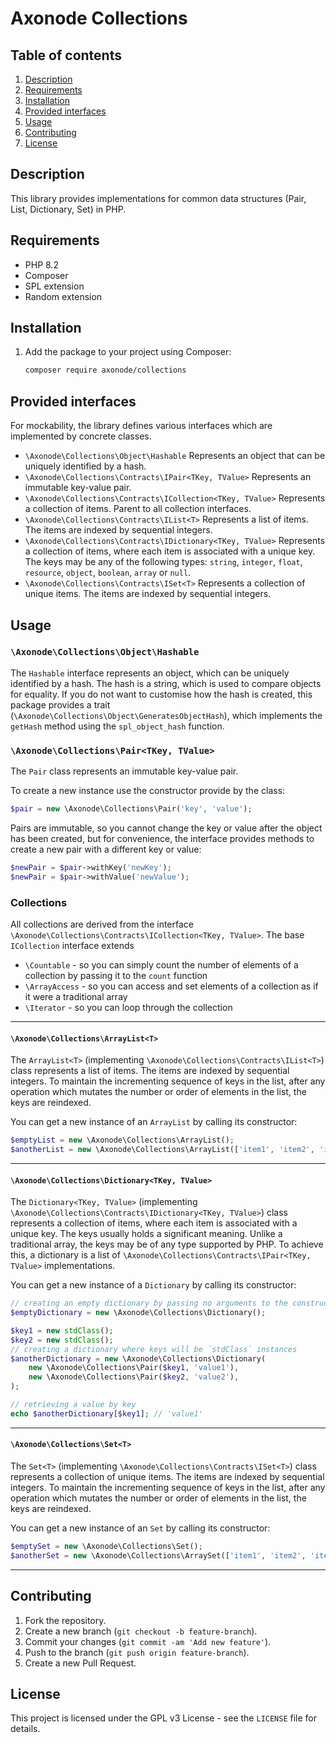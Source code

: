 # Axonode Collections

## Table of contents
1. [Description](#description)
2. [Requirements](#requirements)
3. [Installation](#installation)
4. [Provided interfaces](#provided-interfaces)
5. [Usage](#usage)
6. [Contributing](#contributing)
7. [License](#license)

## Description
This library provides implementations for common data structures (Pair, List, Dictionary, Set) in PHP.

## Requirements
- PHP 8.2
- Composer
- SPL extension
- Random extension

## Installation
1. Add the package to your project using Composer:
    ```sh
    composer require axonode/collections
    ```

## Provided interfaces

For mockability, the library defines various interfaces which are implemented by concrete classes.

- `\Axonode\Collections\Object\Hashable` Represents an object that can be uniquely identified by a hash.
- `\Axonode\Collections\Contracts\IPair<TKey, TValue>` Represents an immutable key-value pair.
- `\Axonode\Collections\Contracts\ICollection<TKey, TValue>` Represents a collection of items. Parent to all collection interfaces.
- `\Axonode\Collections\Contracts\IList<T>` Represents a list of items. The items are indexed by sequential integers.
- `\Axonode\Collections\Contracts\IDictionary<TKey, TValue>` Represents a collection of items, where each item is associated with a unique key. The keys may be any of the following types: `string`, `integer`, `float`, `resource`, `object`, `boolean`, `array` or `null`.
- `\Axonode\Collections\Contracts\ISet<T>` Represents a collection of unique items. The items are indexed by sequential integers.

## Usage

### `\Axonode\Collections\Object\Hashable`

The `Hashable` interface represents an object, which can be uniquely identified by a hash. 
The hash is a string, which is used to compare objects for equality. 
If you do not want to customise how the hash is created, this package provides a trait 
(`\Axonode\Collections\Object\GeneratesObjectHash`), which implements the `getHash` method using the `spl_object_hash`
function.

### `\Axonode\Collections\Pair<TKey, TValue>`

The `Pair` class represents an immutable key-value pair.

To create a new instance use the constructor provide by the class:
```php
$pair = new \Axonode\Collections\Pair('key', 'value');
```

Pairs are immutable, so you cannot change the key or value after the object has been created, but for convenience, the 
interface provides methods to create a new pair with a different key or value:
```php
$newPair = $pair->withKey('newKey');
$newPair = $pair->withValue('newValue');
```

### Collections

All collections are derived from the interface `\Axonode\Collections\Contracts\ICollection<TKey, TValue>`.
The base `ICollection` interface extends
- `\Countable` - so you can simply count the number of elements of a collection by passing it to the `count` function
- `\ArrayAccess` - so you can access and set elements of a collection as if it were a traditional array
- `\Iterator` - so you can loop through the collection

---

#### `\Axonode\Collections\ArrayList<T>`

The `ArrayList<T>` (implementing `\Axonode\Collections\Contracts\IList<T>`) class represents a list of items. The items 
are indexed by sequential integers. To maintain the incrementing sequence of keys in the list, after any operation which 
mutates the number or order of elements in the list, the keys are reindexed.

You can get a new instance of an `ArrayList` by calling its constructor:
```php
$emptyList = new \Axonode\Collections\ArrayList();
$anotherList = new \Axonode\Collections\ArrayList(['item1', 'item2', 'item3']);
```

---

#### `\Axonode\Collections\Dictionary<TKey, TValue>`

The `Dictionary<TKey, TValue>` (implementing `\Axonode\Collections\Contracts\IDictionary<TKey, TValue>`) class represents
a collection of items, where each item is associated with a unique key. The keys usually holds a significant meaning.
Unlike a traditional array, the keys may be of any type supported by PHP. To achieve this, a dictionary is a list of 
`\Axonode\Collections\Contracts\IPair<TKey, TValue>` implementations.

You can get a new instance of a `Dictionary` by calling its constructor:
```php
// creating an empty dictionary by passing no arguments to the constructor
$emptyDictionary = new \Axonode\Collections\Dictionary();

$key1 = new stdClass();
$key2 = new stdClass();
// creating a dictionary where keys will be `stdClass` instances
$anotherDictionary = new \Axonode\Collections\Dictionary(
    new \Axonode\Collections\Pair($key1, 'value1'),
    new \Axonode\Collections\Pair($key2, 'value2'),
);

// retrieving a value by key
echo $anotherDictionary[$key1]; // 'value1'
```

---

#### `\Axonode\Collections\Set<T>`

The `Set<T>` (implementing `\Axonode\Collections\Contracts\ISet<T>`) class represents a collection of unique items.
The items are indexed by sequential integers. To maintain the incrementing sequence of keys in the list, after any 
operation which mutates the number or order of elements in the list, the keys are reindexed.

You can get a new instance of an `Set` by calling its constructor:
```php
$emptySet = new \Axonode\Collections\Set();
$anotherSet = new \Axonode\Collections\ArraySet(['item1', 'item2', 'item2']); // will result in ['item1', 'item2']
```

---

## Contributing
1. Fork the repository.
2. Create a new branch (`git checkout -b feature-branch`).
3. Commit your changes (`git commit -am 'Add new feature'`).
4. Push to the branch (`git push origin feature-branch`).
5. Create a new Pull Request.

## License
This project is licensed under the GPL v3 License - see the `LICENSE` file for details.